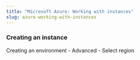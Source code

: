 ```yaml
---
title: "Microsoft Azure: Working with instances"
slug: azure-working-with-instances
---
```



### Creating an instance


Creating an environment - Advanced - Select region
